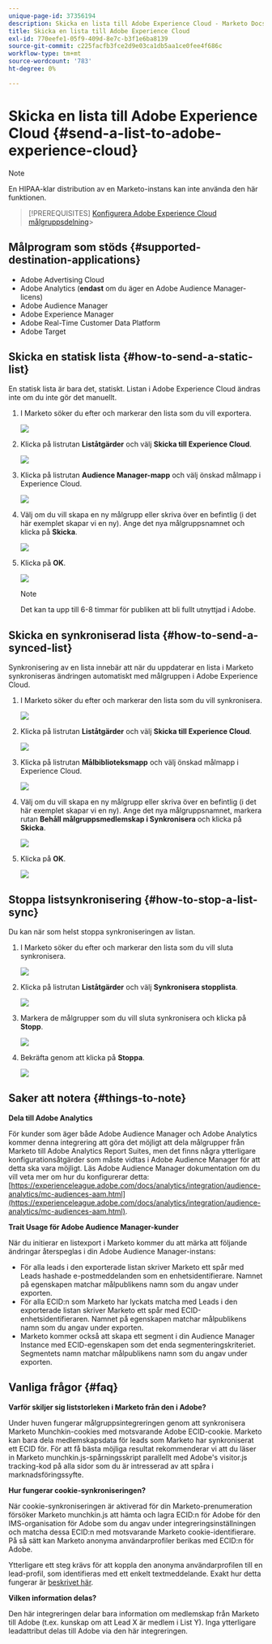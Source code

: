 ```yaml
---
unique-page-id: 37356194
description: Skicka en lista till Adobe Experience Cloud - Marketo Docs - produktdokumentation
title: Skicka en lista till Adobe Experience Cloud
exl-id: 770eefe1-05f9-409d-8e7c-b3f1e6ba8139
source-git-commit: c225facfb3fce2d9e03ca1db5aa1ce0fee4f686c
workflow-type: tm+mt
source-wordcount: '783'
ht-degree: 0%

---
```


# Skicka en lista till Adobe Experience Cloud {#send-a-list-to-adobe-experience-cloud}

>[!NOTE]
>
>En HIPAA-klar distribution av en Marketo-instans kan inte använda den här funktionen.

>[!PREREQUISITES]
[Konfigurera Adobe Experience Cloud målgruppsdelning](/help/marketo/product-docs/core-marketo-concepts/miscellaneous/set-up-adobe-experience-cloud-audience-sharing.md)>
>

## Målprogram som stöds {#supported-destination-applications}

* Adobe Advertising Cloud
* Adobe Analytics (**endast** om du äger en Adobe Audience Manager-licens)
* Adobe Audience Manager
* Adobe Experience Manager
* Adobe Real-Time Customer Data Platform
* Adobe Target

## Skicka en statisk lista {#how-to-send-a-static-list}

En statisk lista är bara det, statiskt. Listan i Adobe Experience Cloud ändras inte om du inte gör det manuellt.

1. I Marketo söker du efter och markerar den lista som du vill exportera.

   ![](assets/send-a-list-to-adobe-experience-cloud-1.png)

1. Klicka på listrutan **Liståtgärder** och välj **Skicka till Experience Cloud**.

   ![](assets/send-a-list-to-adobe-experience-cloud-2.png)

1. Klicka på listrutan **Audience Manager-mapp** och välj önskad målmapp i Experience Cloud.

   ![](assets/send-a-list-to-adobe-experience-cloud-3.png)

1. Välj om du vill skapa en ny målgrupp eller skriva över en befintlig (i det här exemplet skapar vi en ny). Ange det nya målgruppsnamnet och klicka på **Skicka**.

   ![](assets/send-a-list-to-adobe-experience-cloud-4.png)

1. Klicka på **OK**.

   ![](assets/send-a-list-to-adobe-experience-cloud-5.png)

   >[!NOTE]
   Det kan ta upp till 6-8 timmar för publiken att bli fullt utnyttjad i Adobe.

## Skicka en synkroniserad lista {#how-to-send-a-synced-list}

Synkronisering av en lista innebär att när du uppdaterar en lista i Marketo synkroniseras ändringen automatiskt med målgruppen i Adobe Experience Cloud.

1. I Marketo söker du efter och markerar den lista som du vill synkronisera.

   ![](assets/send-a-list-to-adobe-experience-cloud-6.png)

1. Klicka på listrutan **Liståtgärder** och välj **Skicka till Experience Cloud**.

   ![](assets/send-a-list-to-adobe-experience-cloud-7.png)

1. Klicka på listrutan **Målbiblioteksmapp** och välj önskad målmapp i Experience Cloud.

   ![](assets/send-a-list-to-adobe-experience-cloud-8.png)

1. Välj om du vill skapa en ny målgrupp eller skriva över en befintlig (i det här exemplet skapar vi en ny). Ange det nya målgruppsnamnet, markera rutan **Behåll målgruppsmedlemskap i Synkronisera** och klicka på **Skicka**.

   ![](assets/send-a-list-to-adobe-experience-cloud-9.png)

1. Klicka på **OK**.

   ![](assets/send-a-list-to-adobe-experience-cloud-10.png)

## Stoppa listsynkronisering {#how-to-stop-a-list-sync}

Du kan när som helst stoppa synkroniseringen av listan.

1. I Marketo söker du efter och markerar den lista som du vill sluta synkronisera.

   ![](assets/send-a-list-to-adobe-experience-cloud-11.png)

1. Klicka på listrutan **Liståtgärder** och välj **Synkronisera stopplista**.

   ![](assets/send-a-list-to-adobe-experience-cloud-12.png)

1. Markera de målgrupper som du vill sluta synkronisera och klicka på **Stopp**.

   ![](assets/send-a-list-to-adobe-experience-cloud-13.png)

1. Bekräfta genom att klicka på **Stoppa**.

   ![](assets/send-a-list-to-adobe-experience-cloud-14.png)

## Saker att notera {#things-to-note}

**Dela till Adobe Analytics**

För kunder som äger både Adobe Audience Manager och Adobe Analytics kommer denna integrering att göra det möjligt att dela målgrupper från Marketo till Adobe Analytics Report Suites, men det finns några ytterligare konfigurationsåtgärder som måste vidtas i Adobe Audience Manager för att detta ska vara möjligt. Läs Adobe Audience Manager dokumentation om du vill veta mer om hur du konfigurerar detta: [https://experienceleague.adobe.com/docs/analytics/integration/audience-analytics/mc-audiences-aam.html](https://experienceleague.adobe.com/docs/analytics/integration/audience-analytics/mc-audiences-aam.html).

**Trait Usage för Adobe Audience Manager-kunder**

När du initierar en listexport i Marketo kommer du att märka att följande ändringar återspeglas i din Adobe Audience Manager-instans:

* För alla leads i den exporterade listan skriver Marketo ett spår med Leads hashade e-postmeddelanden som en enhetsidentifierare. Namnet på egenskapen matchar målpublikens namn som du angav under exporten.
* För alla ECID:n som Marketo har lyckats matcha med Leads i den exporterade listan skriver Marketo ett spår med ECID-enhetsidentifieraren. Namnet på egenskapen matchar målpublikens namn som du angav under exporten.
* Marketo kommer också att skapa ett segment i din Audience Manager Instance med ECID-egenskapen som det enda segmenteringskriteriet. Segmentets namn matchar målpublikens namn som du angav under exporten.

## Vanliga frågor {#faq}

**Varför skiljer sig liststorleken i Marketo från den i Adobe?**

Under huven fungerar målgruppsintegreringen genom att synkronisera Marketo Munchkin-cookies med motsvarande Adobe ECID-cookie. Marketo kan bara dela medlemskapsdata för leads som Marketo har synkroniserat ett ECID för. För att få bästa möjliga resultat rekommenderar vi att du läser in Marketo munchkin.js-spårningsskript parallellt med Adobe&#39;s visitor.js tracking-kod på alla sidor som du är intresserad av att spåra i marknadsföringssyfte.

**Hur fungerar cookie-synkroniseringen?**

När cookie-synkroniseringen är aktiverad för din Marketo-prenumeration försöker Marketo munchkin.js att hämta och lagra ECID:n för Adobe för den IMS-organisation för Adobe som du angav under integreringsinställningen och matcha dessa ECID:n med motsvarande Marketo cookie-identifierare. På så sätt kan Marketo anonyma användarprofiler berikas med ECID:n för Adobe.

Ytterligare ett steg krävs för att koppla den anonyma användarprofilen till en lead-profil, som identifieras med ett enkelt textmeddelande. Exakt hur detta fungerar är [beskrivet här](/help/marketo/product-docs/reporting/basic-reporting/report-activity/tracking-anonymous-activity-and-people.md).

**Vilken information delas?**

Den här integreringen delar bara information om medlemskap från Marketo till Adobe (t.ex. kunskap om att Lead X är medlem i List Y). Inga ytterligare leadattribut delas till Adobe via den här integreringen.
